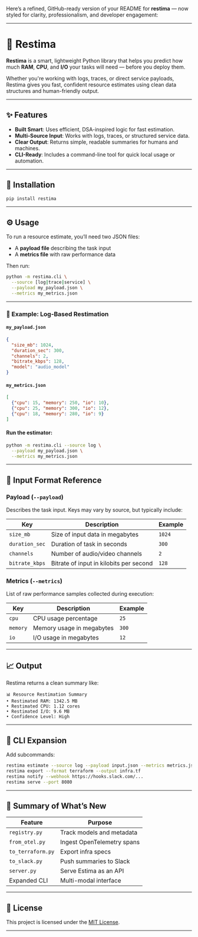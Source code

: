 Here’s a refined, GitHub-ready version of your README for **restima** — now styled for clarity, professionalism, and developer engagement:

---

# 🧠 Restima

**Restima** is a smart, lightweight Python library that helps you predict how much **RAM**, **CPU**, and **I/O** your tasks will need — before you deploy them.

Whether you're working with logs, traces, or direct service payloads, Restima gives you fast, confident resource estimates using clean data structures and human-friendly output.

---

## ✨ Features

- **Built Smart**: Uses efficient, DSA-inspired logic for fast estimation.
- **Multi-Source Input**: Works with logs, traces, or structured service data.
- **Clear Output**: Returns simple, readable summaries for humans and machines.
- **CLI-Ready**: Includes a command-line tool for quick local usage or automation.

---

## 🚀 Installation

```bash
pip install restima
```

---

## ⚙️ Usage

To run a resource estimate, you’ll need two JSON files:

- A **payload file** describing the task input
- A **metrics file** with raw performance data

Then run:

```bash
python -m restima.cli \
  --source [log|trace|service] \
  --payload my_payload.json \
  --metrics my_metrics.json
```

---

### 📄 Example: Log-Based Restimation

#### `my_payload.json`
```json
{
  "size_mb": 1024,
  "duration_sec": 300,
  "channels": 2,
  "bitrate_kbps": 128,
  "model": "audio_model"
}
```

#### `my_metrics.json`
```json
[
  {"cpu": 15, "memory": 250, "io": 10},
  {"cpu": 25, "memory": 300, "io": 12},
  {"cpu": 18, "memory": 280, "io": 9}
]
```

#### Run the estimator:
```bash
python -m restima.cli --source log \
  --payload my_payload.json \
  --metrics my_metrics.json
```

---

## 📝 Input Format Reference

### Payload (`--payload`)
Describes the task input. Keys may vary by source, but typically include:

| Key           | Description                             | Example |
|---------------|-----------------------------------------|---------|
| `size_mb`     | Size of input data in megabytes         | `1024`  |
| `duration_sec`| Duration of task in seconds             | `300`   |
| `channels`    | Number of audio/video channels          | `2`     |
| `bitrate_kbps`| Bitrate of input in kilobits per second | `128`   |

### Metrics (`--metrics`)
List of raw performance samples collected during execution:

| Key      | Description                  | Example |
|----------|------------------------------|---------|
| `cpu`    | CPU usage percentage         | `25`    |
| `memory` | Memory usage in megabytes    | `300`   |
| `io`     | I/O usage in megabytes       | `12`    |

---

## 📈 Output

Restima returns a clean summary like:

```
📊 Resource Restimation Summary
• Restimated RAM: 1342.5 MB
• Restimated CPU: 1.12 cores
• Restimated I/O: 9.6 MB
• Confidence Level: High
```

---

## 🧪 CLI Expansion

Add subcommands:

```bash
restima estimate --source log --payload input.json --metrics metrics.json
restima export --format terraform --output infra.tf
restima notify --webhook https://hooks.slack.com/...
restima serve --port 8080
```

---

## 🧠 Summary of What’s New

| Feature | Purpose |
|--------|---------|
| `registry.py` | Track models and metadata |
| `from_otel.py` | Ingest OpenTelemetry spans |
| `to_terraform.py` | Export infra specs |
| `to_slack.py` | Push summaries to Slack |
| `server.py` | Serve Estima as an API |
| Expanded CLI | Multi-modal interface |

---

## 📃 License

This project is licensed under the [MIT License](LICENSE).

---

